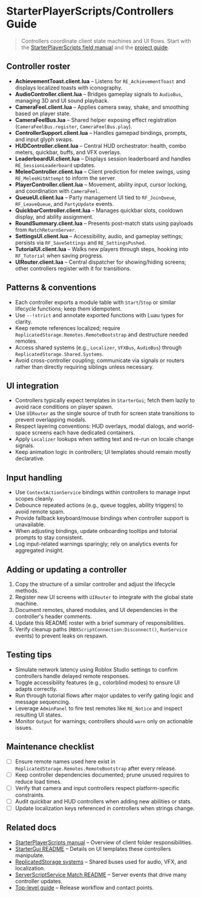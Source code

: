 # StarterPlayerScripts/Controllers Guide

> Controllers coordinate client state machines and UI flows. Start with the [StarterPlayerScripts field manual](../README.md) and the [project guide](../../../README.md).

## Controller roster
- **AchievementToast.client.lua** – Listens for `RE_AchievementToast` and displays localized toasts with iconography.
- **AudioController.client.lua** – Bridges gameplay signals to `AudioBus`, managing 3D and UI sound playback.
- **CameraFeel.client.lua** – Applies camera sway, shake, and smoothing based on player state.
- **CameraFeelBus.lua** – Shared helper exposing effect registration (`CameraFeelBus.register`, `CameraFeelBus.play`).
- **ControllerSupport.client.lua** – Handles gamepad bindings, prompts, and input glyph swaps.
- **HUDController.client.lua** – Central HUD orchestrator: health, combo meters, quickbar, buffs, and VFX overlays.
- **LeaderboardUI.client.lua** – Displays session leaderboard and handles `RE_SessionLeaderboard` updates.
- **MeleeController.client.lua** – Client prediction for melee swings, using `RE_MeleeHitAttempt` to inform the server.
- **PlayerController.client.lua** – Movement, ability input, cursor locking, and coordination with `CameraFeel`.
- **QueueUI.client.lua** – Party management UI tied to `RF_JoinQueue`, `RF_LeaveQueue`, and `PartyUpdate` events.
- **QuickbarController.client.lua** – Manages quickbar slots, cooldown display, and ability assignment.
- **RoundSummary.client.lua** – Presents post-match stats using payloads from `MatchReturnServer`.
- **SettingsUI.client.lua** – Accessibility, audio, and gameplay settings; persists via `RF_SaveSettings` and `RE_SettingsPushed`.
- **TutorialUI.client.lua** – Walks new players through steps, hooking into `RF_Tutorial` when saving progress.
- **UIRouter.client.lua** – Central dispatcher for showing/hiding screens; other controllers register with it for transitions.

## Patterns & conventions
- Each controller exports a module table with `Start`/`Stop` or similar lifecycle functions; keep them idempotent.
- Use `--!strict` and annotate exported functions with Luau types for clarity.
- Keep remote references localized; require `ReplicatedStorage.Remotes.RemoteBootstrap` and destructure needed remotes.
- Access shared systems (e.g., `Localizer`, `VFXBus`, `AudioBus`) through `ReplicatedStorage.Shared.Systems`.
- Avoid cross-controller coupling; communicate via signals or routers rather than directly requiring siblings unless necessary.

## UI integration
- Controllers typically expect templates in `StarterGui`; fetch them lazily to avoid race conditions on player spawn.
- Use `UIRouter` as the single source of truth for screen state transitions to prevent overlapping modals.
- Respect layering conventions: HUD overlays, modal dialogs, and world-space screens each have dedicated containers.
- Apply `Localizer` lookups when setting text and re-run on locale change signals.
- Keep animation logic in controllers; UI templates should remain mostly declarative.

## Input handling
- Use `ContextActionService` bindings within controllers to manage input scopes cleanly.
- Debounce repeated actions (e.g., queue toggles, ability triggers) to avoid remote spam.
- Provide fallback keyboard/mouse bindings when controller support is unavailable.
- When adjusting bindings, update onboarding tooltips and tutorial prompts to stay consistent.
- Log input-related warnings sparingly; rely on analytics events for aggregated insight.

## Adding or updating a controller
1. Copy the structure of a similar controller and adjust the lifecycle methods.
2. Register new UI screens with `UIRouter` to integrate with the global state machine.
3. Document remotes, shared modules, and UI dependencies in the controller's header comments.
4. Update this README roster with a brief summary of responsibilities.
5. Verify cleanup paths (`RBXScriptConnection:Disconnect()`, `RunService` events) to prevent leaks on respawn.

## Testing tips
- Simulate network latency using Roblox Studio settings to confirm controllers handle delayed remote responses.
- Toggle accessibility features (e.g., colorblind modes) to ensure UI adapts correctly.
- Run through tutorial flows after major updates to verify gating logic and message sequencing.
- Leverage `AdminPanel` to fire test remotes like `RE_Notice` and inspect resulting UI states.
- Monitor `Output` for warnings; controllers should `warn` only on actionable issues.

## Maintenance checklist
- [ ] Ensure remote names used here exist in `ReplicatedStorage.Remotes.RemoteBootstrap` after every release.
- [ ] Keep controller dependencies documented; prune unused requires to reduce load times.
- [ ] Verify that camera and input controllers respect platform-specific constraints.
- [ ] Audit quickbar and HUD controllers when adding new abilities or stats.
- [ ] Update localization keys referenced in controllers when strings change.

## Related docs
- [StarterPlayerScripts manual](../README.md) – Overview of client folder responsibilities.
- [StarterGui README](../../../StarterGui/README.md) – Details on UI templates these controllers manipulate.
- [ReplicatedStorage systems](../../../ReplicatedStorage/Shared/Systems/README.md) – Shared buses used for audio, VFX, and localization.
- [ServerScriptService Match README](../../../ServerScriptService/Match/README.md) – Server events that drive many controller updates.
- [Top-level guide](../../../README.md) – Release workflow and contact points.
